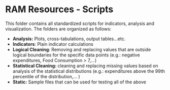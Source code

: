 # RAM Resources - Scripts
This folder contains all standardized scripts for indicators, analysis and visualization. The folders are organized as follows:

- **Analysis:** Plots, cross-tabulations, output tables...etc.
- **Indicators**: Plain indicator calculations
- **Logical Cleaning**: Removing and replacing values that are outside logical boundaries for the specific data points (e.g.: negative expenditures, Food Consumption > 7,…)
- **Statistical Cleaning:** cleaning and replacing missing values based on analysis of the statistical distributions (e.g.: expenditures above the 99th percentile of the distribution,… )
- **Static:** Sample files that can be used for testing all of the above
